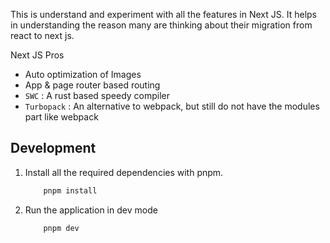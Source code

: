 This is understand and experiment with all the features in Next JS. It helps in understanding the reason 
many are thinking about their migration from react to next js.

Next JS Pros
- Auto optimization of Images
- App & page router based routing
- `SWC` : A rust based speedy compiler
- `Turbopack` : An alternative to webpack, but still do not have the modules part like webpack

## Development

1. Install all the required dependencies with pnpm.

    ```bash
        pnpm install 
    ```

2. Run the application in dev mode

    ```bash
        pnpm dev 
    ```
